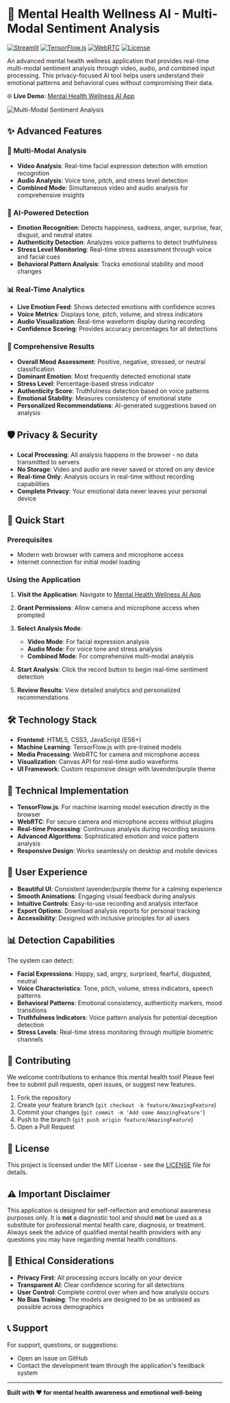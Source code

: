 # 🧠 Mental Health Wellness AI - Multi-Modal Sentiment Analysis

[![Streamlit](https://img.shields.io/badge/Streamlit-FF4B4B?style=for-the-badge&logo=Streamlit&logoColor=white)](https://streamlit.io/)
[![TensorFlow.js](https://img.shields.io/badge/TensorFlow.js-FF6F00?style=for-the-badge&logo=tensorflow&logoColor=white)](https://www.tensorflow.org/js)
[![WebRTC](https://img.shields.io/badge/WebRTC-333333?style=for-the-badge&logo=webrtc&logoColor=white)](https://webrtc.org/)
[![License](https://img.shields.io/badge/License-MIT-blue?style=for-the-badge)](LICENSE)

An advanced mental health wellness application that provides real-time multi-modal sentiment analysis through video, audio, and combined input processing. This privacy-focused AI tool helps users understand their emotional patterns and behavioral cues without compromising their data.

🌐 **Live Demo**: [Mental Health Wellness AI App](https://playful-kringle-c362c7.netlify.app)

![Multi-Modal Sentiment Analysis](https://via.placeholder.com/800x400?text=Mental+Health+Wellness+AI+Interface)

## ✨ Advanced Features

### 🎥 Multi-Modal Analysis
- **Video Analysis**: Real-time facial expression detection with emotion recognition
- **Audio Analysis**: Voice tone, pitch, and stress level detection
- **Combined Mode**: Simultaneous video and audio analysis for comprehensive insights

### 🧠 AI-Powered Detection
- **Emotion Recognition**: Detects happiness, sadness, anger, surprise, fear, disgust, and neutral states
- **Authenticity Detection**: Analyzes voice patterns to detect truthfulness
- **Stress Level Monitoring**: Real-time stress assessment through voice and facial cues
- **Behavioral Pattern Analysis**: Tracks emotional stability and mood changes

### 📊 Real-Time Analytics
- **Live Emotion Feed**: Shows detected emotions with confidence scores
- **Voice Metrics**: Displays tone, pitch, volume, and stress indicators
- **Audio Visualization**: Real-time waveform display during recording
- **Confidence Scoring**: Provides accuracy percentages for all detections

### 🎯 Comprehensive Results
- **Overall Mood Assessment**: Positive, negative, stressed, or neutral classification
- **Dominant Emotion**: Most frequently detected emotional state
- **Stress Level**: Percentage-based stress indicator
- **Authenticity Score**: Truthfulness detection based on voice patterns
- **Emotional Stability**: Measures consistency of emotional state
- **Personalized Recommendations**: AI-generated suggestions based on analysis

## 🛡️ Privacy & Security

- **Local Processing**: All analysis happens in the browser - no data transmitted to servers
- **No Storage**: Video and audio are never saved or stored on any device
- **Real-time Only**: Analysis occurs in real-time without recording capabilities
- **Complete Privacy**: Your emotional data never leaves your personal device

## 🚀 Quick Start

### Prerequisites
- Modern web browser with camera and microphone access
- Internet connection for initial model loading

### Using the Application

1. **Visit the Application**: Navigate to [Mental Health Wellness AI App](https://playful-kringle-c362c7.netlify.app)

2. **Grant Permissions**: Allow camera and microphone access when prompted

3. **Select Analysis Mode**:
   - **Video Mode**: For facial expression analysis
   - **Audio Mode**: For voice tone and stress analysis
   - **Combined Mode**: For comprehensive multi-modal analysis

4. **Start Analysis**: Click the record button to begin real-time sentiment detection

5. **Review Results**: View detailed analytics and personalized recommendations

## 🛠️ Technology Stack

- **Frontend**: HTML5, CSS3, JavaScript (ES6+)
- **Machine Learning**: TensorFlow.js with pre-trained models
- **Media Processing**: WebRTC for camera and microphone access
- **Visualization**: Canvas API for real-time audio waveforms
- **UI Framework**: Custom responsive design with lavender/purple theme

## 🔧 Technical Implementation

- **TensorFlow.js**: For machine learning model execution directly in the browser
- **WebRTC**: For secure camera and microphone access without plugins
- **Real-time Processing**: Continuous analysis during recording sessions
- **Advanced Algorithms**: Sophisticated emotion and voice pattern analysis
- **Responsive Design**: Works seamlessly on desktop and mobile devices

## 🎨 User Experience

- **Beautiful UI**: Consistent lavender/purple theme for a calming experience
- **Smooth Animations**: Engaging visual feedback during analysis
- **Intuitive Controls**: Easy-to-use recording and analysis interface
- **Export Options**: Download analysis reports for personal tracking
- **Accessibility**: Designed with inclusive principles for all users

## 📊 Detection Capabilities

The system can detect:

- **Facial Expressions**: Happy, sad, angry, surprised, fearful, disgusted, neutral
- **Voice Characteristics**: Tone, pitch, volume, stress indicators, speech patterns
- **Behavioral Patterns**: Emotional consistency, authenticity markers, mood transitions
- **Truthfulness Indicators**: Voice pattern analysis for potential deception detection
- **Stress Levels**: Real-time stress monitoring through multiple biometric channels

## 🤝 Contributing

We welcome contributions to enhance this mental health tool! Please feel free to submit pull requests, open issues, or suggest new features.

1. Fork the repository
2. Create your feature branch (`git checkout -b feature/AmazingFeature`)
3. Commit your changes (`git commit -m 'Add some AmazingFeature'`)
4. Push to the branch (`git push origin feature/AmazingFeature`)
5. Open a Pull Request

## 📝 License

This project is licensed under the MIT License - see the [LICENSE](LICENSE) file for details.

## ⚠️ Important Disclaimer

This application is designed for self-reflection and emotional awareness purposes only. It is **not** a diagnostic tool and should **not** be used as a substitute for professional mental health care, diagnosis, or treatment. Always seek the advice of qualified mental health providers with any questions you may have regarding mental health conditions.

## 🌟 Ethical Considerations

- **Privacy First**: All processing occurs locally on your device
- **Transparent AI**: Clear confidence scoring for all detections
- **User Control**: Complete control over when and how analysis occurs
- **No Bias Training**: The models are designed to be as unbiased as possible across demographics

## 📞 Support

For support, questions, or suggestions:
- Open an issue on GitHub
- Contact the development team through the application's feedback system

---

**Built with ❤️ for mental health awareness and emotional well-being**
